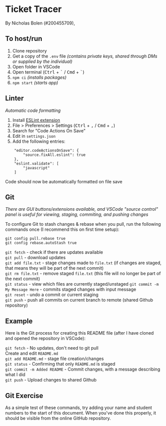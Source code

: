 # Ticket Tracer

By Nicholas Bolen (#200455709), 

## To host/run

1. Clone repository
2. Get a copy of the `.env` file *(contains private keys, shared through DMs or supplied by the individual)*
3. Open folder in VSCode
4. Open terminal (<kbd>Ctrl</kbd> + <kbd>\`</kbd> / <kbd>Cmd</kbd> + <kbd>\`</kbd>)
5. `npm ci` *(installs packages)*
6. `npm start` *(starts app)*

## Linter

*Automatic code formatting*

1. Install [ESLint extension](https://marketplace.visualstudio.com/items?itemName=dbaeumer.vscode-eslint)
2. File > Preferences > Settings (<kbd>Ctrl</kbd> + <kbd>,</kbd> / <kbd>Cmd</kbd> + <kbd>,</kbd>)
3. Search for "Code Actions On Save"
4. Edit in `settings.json`
5. Add the following entries:
```
    "editor.codeActionsOnSave": {
        "source.fixAll.eslint": true
    },
    "eslint.validate": [
        "javascript"
    ]
```
Code should now be automatically formatted on file save

## Git

*There are GUI buttons/extensions available, and VSCode "source control" panel is useful for viewing, staging, commiting, and pushing changes*

To configure Git to stash changes & rebase when you pull, run the following commands once (I recommend this on first time setup):

```
git config pull.rebase true
git config rebase.autoStash true
```

`git fetch` - check if there are updates available\
`git pull` - download updates\
`git add file.txt` - stage changes made to `file.txt` (if changes are staged, that means they will be part of the next commit)\
`git rm file.txt` - remove staged `file.txt` (this file will no longer be part of the next commit)\
`git status` - view which files are currently staged/unstaged
`git commit -m My Message Here` - commits staged changes with input message\
`git reset` - undo a commit or current staging\
`git push` - push all commits on current branch to remote (shared Github repository)

## Example

Here is the Git process for creating this README file (after I have cloned and opened the repository in VSCode):

`git fetch` - No updates, don't need to git pull\
Create and edit `README.md`\
`git add README.md` - stage file creation/changes\
`git status` - Confirming that only `README.md` is staged\
`git commit -m Added README` - Commit changes, with a message describing what I did\
`git push` - Upload changes to shared Github

## Git Exercise

As a simple test of these commands, try adding your name and student numbers to the start of this document. When you've done this properly, it should be visible from the online GitHub repository.